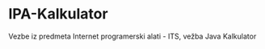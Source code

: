 IPA-Kalkulator
==============

Vezbe iz predmeta Internet programerski alati - ITS, vežba Java Kalkulator
